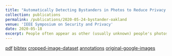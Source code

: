 ```yaml
---
title: "Automatically Detecting Bystanders in Photos to Reduce Privacy Risks"
collection: publications
permalink: /publications/2020-05-24-bystander-oakland
venue: 'IEEE Symposium on Security and Privacy'
date: 2020-05-18
excerpt: People often appear as other (usually unknown) people's photos as <i>bystanders</i>, and when these photos are shared online, they pose great privacy threats towards them, especially during an era when advances in machine learning enables adversaries to automatically search, identify, and track people utilizing huge image databases available in the cloud. We propose a machine learning model to automatically detect <i>bystanders</i> in an image, so that they can be obfuscated before before posting that photo online.
---
```

[pdf](https://rakib062.github.io/files/bystander-oakland-2020.pdf) [bibtex](https://rakib062.github.io/files/bystander-oakland-2020.bib) [cropped-image-dataset](https://juhu.luddy.indiana.edu/rakhasan/bystander-detection/bystander-photos-cropped.zip) [annotations](https://rakib062.github.io/files/annotations.zip) [original-google-images](https://juhu.luddy.indiana.edu/rakhasan/bystander-detection/original-google-images.zip)
